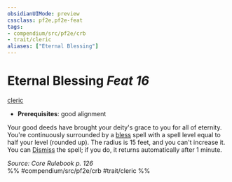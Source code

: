 ```yaml
---
obsidianUIMode: preview
cssclass: pf2e,pf2e-feat
tags:
- compendium/src/pf2e/crb
- trait/cleric
aliases: ["Eternal Blessing"]
---
```

# Eternal Blessing  *Feat 16*  
[cleric](../../rules/traits/cleric.md)  

- **Prerequisites**: good alignment

Your good deeds have brought your deity's grace to you for all of eternity. You're continuously surrounded by a [bless](../spells/bless.md) spell with a spell level equal to half your level (rounded up). The radius is 15 feet, and you can't increase it. You can [Dismiss](../../rules/actions/dismiss.md) the spell; if you do, it returns automatically after 1 minute.

*Source: Core Rulebook p. 126*  
%% #compendium/src/pf2e/crb #trait/cleric %%